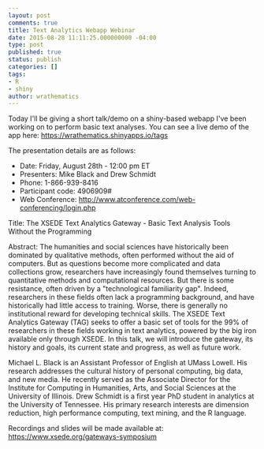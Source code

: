 ```yaml
---
layout: post
comments: true
title: Text Analytics Webapp Webinar
date: 2015-08-28 11:11:25.000000000 -04:00
type: post
published: true
status: publish
categories: []
tags:
- R
- shiny
author: wrathematics
---
```



Today I'll be giving a short talk/demo on a shiny-based webapp I've been working on to perform basic text analyses. You can see a live demo of the app here: <https://wrathematics.shinyapps.io/tags>

The presentation details are as follows:

* Date: Friday, August 28th - 12:00 pm ET
* Presenters: Mike Black and Drew Schmidt
* Phone: 1-866-939-8416
* Participant code: 4906909#
* Web Conference: <http://www.atconference.com/web-conferencing/login.php>

Title: The XSEDE Text Analytics Gateway - Basic Text Analysis Tools Without the Programming

Abstract: The humanities and social sciences have historically been dominated by qualitative methods, often performed without the aid of computers. But as questions become more complicated and data collections grow, researchers have increasingly found themselves turning to quantitative methods and computational resources. But there is some resistance, often driven by a "technological familiarity gap". Indeed, researchers in these fields often lack a programming background, and have historically had little access to training. Worse, there is generally no institutional reward for developing technical skills. The XSEDE Text Analytics Gateway (TAG) seeks to offer a basic set of tools for the 99% of researchers in these fields working in text analytics, powered by the big iron available only through XSEDE. In this talk, we will introduce the gateway, its history and goals, its current state and progress, as well as future work.

Michael L. Black is an Assistant Professor of English at UMass Lowell. His research addresses the cultural history of personal computing, big data, and new media. He recently served as the Associate Director for the Institute for Computing in Humanities, Arts, and Social Sciences at the University of Illinois. Drew Schmidt is a first year PhD student in analytics at the University of Tennessee. His primary research interests are dimension reduction, high performance computing, text mining, and the R language.

Recordings and slides will be made available at: <https://www.xsede.org/gateways-symposium>
